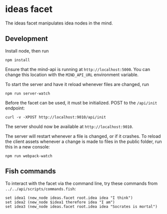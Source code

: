 # ideas facet
The ideas facet manipulates idea nodes in the mind. 

## Development

Install node, then run
```
npm install
```
 
Ensure that the mind-api is running at ```http://localhost:5000```. 
You can change this location with the ```MIND_API_URL``` environment variable.

To start the server and have it reload whenever files are changed, run
```
npm run server-watch
```

Before the facet can be used, it must be initialized. POST to the ```/api/init``` endpoint:
```
curl -v -XPOST http://localhost:9010/api/init
```

The server should now be available at ```http://localhost:9010```. 

The server will restart whenever a file is changed, or if it crashes. To reload 
the client assets whenever a change is made to files in the public folder, 
run this in a new console:
```
npm run webpack-watch
```

## Fish commands

To interact with the facet via the command line, try these commands 
from ```../../api/scripts/commands.fish```:

```fish
set idea1 (new_node ideas.facet root.idea idea "I think")
set idea2 (new_node $idea1 therefore idea "I am")
set idea3 (new_node ideas.facet root.idea idea "Socrates is mortal")
```
